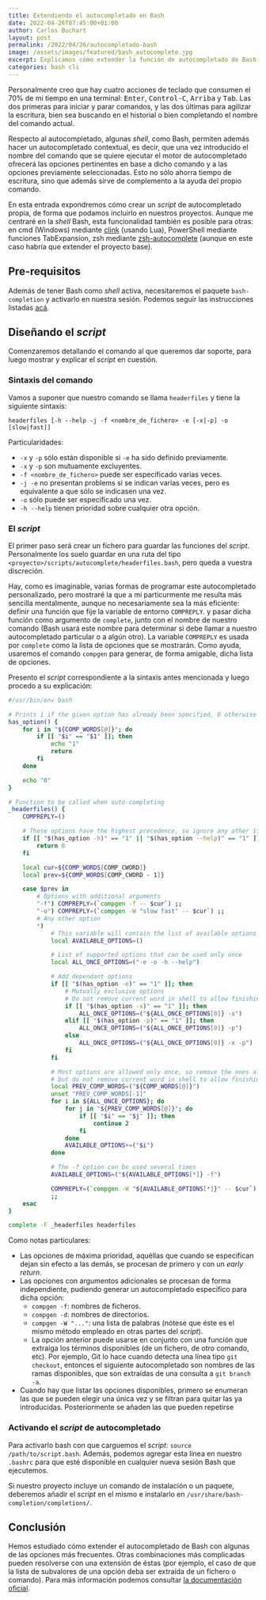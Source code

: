 ```yaml
---
title: Extendiendo el autocompletado en Bash
date: 2022-04-26T07:45:00+01:00
author: Carlos Buchart
layout: post
permalink: /2022/04/26/autocompletado-bash
image: /assets/images/featured/bash_autocomplete.jpg
excerpt: Explicamos cómo extender la función de autocompletado de Bash para soportar nuestras propias aplicaciones.
categories: bash cli
---
```

Personalmente creo que hay cuatro acciones de teclado que consumen el 70% de mi tiempo en una terminal: <kbd>Enter</kbd>, <kbd>Control-C</kbd>, <kbd>Arriba</kbd> y <kbd>Tab</kbd>. Las dos primeras para iniciar y parar comandos, y las dos últimas para agilizar la escritura, bien sea buscando en el historial o bien completando el nombre del comando actual.

Respecto al autocompletado, algunas _shell_, como Bash, permiten además hacer un autocompletado contextual, es decir, que una vez introducido el nombre del comando que se quiere ejecutar el motor de autocompletado ofrecerá las opciones pertinentes en base a dicho comando y a las opciones previamente seleccionadas. Esto no sólo ahorra tiempo de escritura, sino que además sirve de complemento a la ayuda del propio comando.

En esta entrada expondremos cómo crear un _script_ de autocompletado propia, de forma que podamos incluirlo en nuestros proyectos. Aunque me centraré en la _shell_ Bash, esta funcionalidad también es posible para otras: en cmd (Windows) mediante [clink](https://github.com/mridgers/clink) (usando Lua), PowerShell mediante funciones TabExpansion, zsh mediante [zsh-autocomplete](https://github.com/marlonrichert/zsh-autocomplete) (aunque en este caso habría que extender el proyecto base).

## Pre-requisitos

Además de tener Bash como _shell_ activa, necesitaremos el paquete `bash-completion` y activarlo en nuestra sesión. Podemos seguir las instrucciones listadas [acá](https://askubuntu.com/a/545578/1057035).

## Diseñando el _script_

Comenzaremos detallando el comando al que queremos dar soporte, para luego mostrar y explicar el _script_ en cuestión.

### Sintaxis del comando

Vamos a suponer que nuestro comando se llama `headerfiles` y tiene la siguiente sintaxis:

```shell
headerfiles [-h --help -j -f <nombre_de_fichero> -e [-x|-p] -o [slow|fast]]
```

Particularidades:

- `-x` y `-p` sólo están disponible si `-e` ha sido definido previamente.
- `-x` y `-p` son mutuamente excluyentes.
- `-f <nombre_de_fichero>` puede ser especificado varias veces.
- `-j -e` no presentan problems si se indican varias veces, pero es equivalente a que sólo se indicasen una vez.
- `-o` sólo puede ser especificado una vez.
- `-h --help` tienen prioridad sobre cualquier otra opción.

### El _script_

El primer paso será crear un fichero para guardar las funciones del _script_. Personalmente los suelo guardar en una ruta del tipo `<proyecto>/scripts/autocomplete/headerfiles.bash`, pero queda a vuestra discreción.

Hay, como es imaginable, varias formas de programar este autocompletado personalizado, pero mostraré la que a mí particurmente me resulta más sencilla mentalmente, aunque no necesariamente sea la más eficiente: definir una función que fije la variable de entorno `COMPREPLY`. y pasar dicha función como argumento de `complete`, junto con el nombre de nuestro comando (Bash usará este nombre para determinar si debe llamar a nuestro autocompletado particular o a algún otro). La variable `COMPREPLY` es usada por `complete` como la lista de opciones que se mostrarán. Como ayuda, usaremos el comando `compgen` para generar, de forma amigable, dicha lista de opciones.

Presento el _script_ correspondiente a la sintaxis antes mencionada y luego procedo a su explicación:

```bash
#/usr/bin/env bash

# Prints 1 if the given option has already been specified, 0 otherwise
has_option() {
    for i in "${COMP_WORDS[@]}"; do
        if [[ "$i" == "$1" ]]; then
            echo "1"
            return
        fi
    done

    echo "0"
}

# Function to be called when auto-completing
_headerfiles() {
    COMPREPLY=()

    # These options have the highest precedence, so ignore any other if they've been specified
    if [[ "$(has_option -h)" == "1" || "$(has_option --help)" == "1" ]]; then
        return 0
    fi

    local cur=${COMP_WORDS[COMP_CWORD]}
    local prev=${COMP_WORDS[COMP_CWORD - 1]}

    case $prev in
        # Options with additional arguments
        "-f") COMPREPLY=(`compgen -f -- $cur`) ;;
        "-o") COMPREPLY=(`compgen -W "slow fast" -- $cur`) ;;
        # Any other option
        *)
            # This variable will contain the list of available options
            local AVAILABLE_OPTIONS=()

            # List of supported options that can be used only once
            local ALL_ONCE_OPTIONS=("-e -o -h --help")

            # Add dependant options
            if [[ "$(has_option -e)" == "1" ]]; then
                # Mutually exclusive options
                # Do not remove current word in shell to allow finishing its autocompletion
                if [[ "$(has_option -x)" == "1" ]]; then
                    ALL_ONCE_OPTIONS=("${ALL_ONCE_OPTIONS[0]} -x")
                elif [[ "$(has_option -p)" == "1" ]]; then
                    ALL_ONCE_OPTIONS=("${ALL_ONCE_OPTIONS[0]} -p")
                else
                    ALL_ONCE_OPTIONS=("${ALL_ONCE_OPTIONS[0]} -x -p")
                fi
            fi

            # Most options are allowed only once, so remove the ones already in use,
            # but do not remove current word in shell to allow finishing its autocompletion
            local PREV_COMP_WORDS=("${COMP_WORDS[@]}")
            unset "PREV_COMP_WORDS[-1]"
            for i in ${ALL_ONCE_OPTIONS}; do
                for j in "${PREV_COMP_WORDS[@]}"; do
                    if [[ "$i" == "$j" ]]; then
                        continue 2
                    fi
                done
                AVAILABLE_OPTIONS+=("$i")
            done

            # The -f option can be used several times
            AVAILABLE_OPTIONS=("${AVAILABLE_OPTIONS[*]} -f")

            COMPREPLY=(`compgen -W "${AVAILABLE_OPTIONS[*]}" -- $cur`)
            ;;
    esac
}

complete -F _headerfiles headerfiles
```

Como notas particulares:

- Las opciones de máxima prioridad, aquéllas que cuando se especifican dejan sin efecto a las demás, se procesan de primero y con un _early return_.
- Las opciones con argumentos adicionales se procesan de forma independiente, pudiendo generar un autocompletado específico para dicha opción:
  - `compgen -f`: nombres de ficheros.
  - `compgen -d`: nombres de directorios.
  - `compgen -W "..."`: una lista de palabras (nótese que éste es el mismo método empleado en otras partes del _script_).
  - La opción anterior puede usarse en conjunto con una función que extraiga los términos disponibles (de un fichero, de otro comando, etc). Por ejemplo, Git lo hace cuando detecta una línea tipo `git checkout`, entonces el siguiente autocompletado son nombres de las ramas disponibles, que son extraídas de una consulta a `git branch -a`.
- Cuando hay que listar las opciones disponibles, primero se enumeran las que se pueden elegir una única vez y se filtran para quitar las ya introducidas. Posteriormente se añaden las que pueden repetirse

### Activando el _script_ de autocompletado

Para activarlo bash con que carguemos el _script_: `source /path/to/script.bash`. Además, podemos agregar esta línea en nuestro `.bashrc` para que esté disponible en cualquier nueva sesión Bash que ejecutemos.

Si nuestro proyecto incluye un comando de instalación o un paquete, deberemos añadir el _script_ en el mismo e instalarlo en `/usr/share/bash-completion/completions/`.

## Conclusión

Hemos estudiado cómo extender el autocompletado de Bash con algunas de las opciones más frecuentes. Otras combinaciones más complicadas pueden resolverse con una extensión de éstas (por ejemplo, el caso de que la lista de subvalores de una opción deba ser extraída de un fichero o comando). Para más información podemos consultar [la documentación oficial](https://www.gnu.org/savannah-checkouts/gnu/bash/manual/bash.html#Programmable-Completion).
